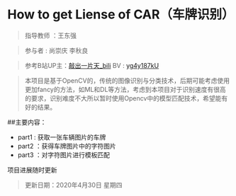 # How to get Liense of  CAR（车牌识别）
> 指导教师 ：王东强 

> 参与者 : 尚崇庆  李秋良

> 参考B站UP主：[敲出一片天_bili](https://space.bilibili.com/412530967?spm_id_from=333.788.b_765f7570696e666f.2)
> BV : [yg4y187kU](https://www.bilibili.com/video/BV1yg4y187kU)

> 本项目是基于OpenCV的，传统的图像识别与分类技术，后期可能考虑使用更加fancy的方法，如ML和DL等方法，考虑到本项目对于识别速度有很高的要求，识别难度不大所以暂时使用Opencv中的模型匹配技术，希望能有好的结果。


##主要内容：
 - part1 : 获取一张车辆图片的车牌
 - part2 ：获得车牌图片中的字符图片
 - part3 ：对字符图片进行模板匹配

 
 项目进展随时更新

 > 更新日期：2020年4月30日 星期四
